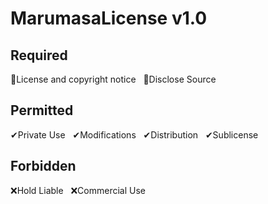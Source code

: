 # MarumasaLicense v1.0
## Required
📄License and copyright notice&nbsp;&nbsp;&nbsp;📄Disclose Source
<br>
## Permitted
✔Private Use&nbsp;&nbsp;&nbsp;✔Modifications&nbsp;&nbsp;&nbsp;✔Distribution&nbsp;&nbsp;&nbsp;✔Sublicense
<br>
## Forbidden
❌Hold Liable&nbsp;&nbsp;&nbsp;❌Commercial Use
